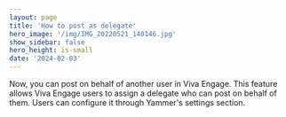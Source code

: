 ```yaml
---
layout: page
title: 'How to post as delegate'
hero_image: '/img/IMG_20220521_140146.jpg'
show_sidebar: false
hero_height: is-small
date: '2024-02-03'
---
```


Now, you can post on behalf of another user in Viva Engage. This feature allows Viva Engage users to assign a delegate who can post on behalf of them. Users can configure it through Yammer's settings section.



